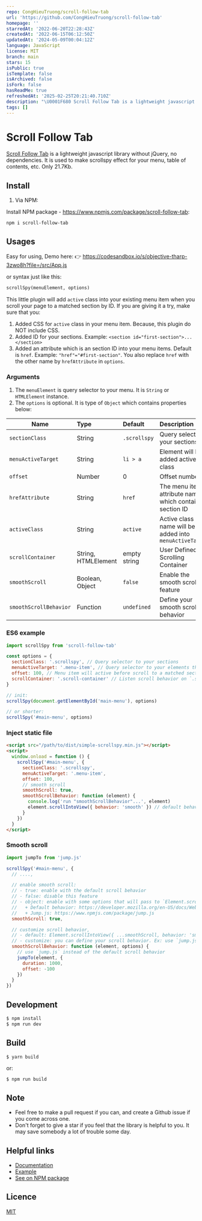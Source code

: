 ```yaml
---
repo: CongHieuTruong/scroll-follow-tab
url: 'https://github.com/CongHieuTruong/scroll-follow-tab'
homepage: ''
starredAt: '2022-06-20T22:28:43Z'
createdAt: '2022-06-15T06:12:50Z'
updatedAt: '2024-05-09T00:04:12Z'
language: JavaScript
license: MIT
branch: main
stars: 15
isPublic: true
isTemplate: false
isArchived: false
isFork: false
hasReadMe: true
refreshedAt: '2025-02-25T20:21:40.710Z'
description: "\U0001F680 Scroll Follow Tab is a lightweight javascript library without jQuery, no dependencies. It is used to make scrollspy effect for your menu, etc.."
tags: []
---
```


# Scroll Follow Tab

[Scroll Follow Tab](https://github.com/Cong-Hieu/scroll-follow-tab) is a lightweight javascript library without jQuery,
no dependencies. It is used to make scrollspy effect for your menu, table of contents, etc.
Only 21.7Kb.

## Install

1. Via NPM:

Install NPM package - https://www.npmjs.com/package/scroll-follow-tab:

```npm
npm i scroll-follow-tab
```

## Usages

Easy for using, Demo here:
👉 https://codesandbox.io/s/objective-tharp-3zwo8h?file=/src/App.js

or syntax just like this:

```html
scrollSpy(menuElement, options)
```

This little plugin will add `active` class into your existing menu item when you scroll your page to a matched section by ID.
If you are giving it a try, make sure that you:

1. Added CSS for `active` class in your menu item. Because, this plugin do NOT include CSS.
2. Added ID for your sections.
   Example: `<section id="first-section">...</section>`
3. Added an attribute which is an section ID into your menu items. Default is `href`.
   Example: `"href"="#first-section"`.
   You also replace `href` with the other name by `hrefAttribute` in `options`.

### Arguments

1. The `menuElement` is query selector to your menu. It is `String` or `HTMLElement` instance.
2. The `options` is optional. It is type of `Object` which contains properties below:

| Name                   | Type                | Default      | Description                                              |
| ---------------------- | :------------------ | :----------- | :------------------------------------------------------- |
| `sectionClass`         | String              | `.scrollspy` | Query selector to your sections                          |
| `menuActiveTarget`     | String              | `li > a`     | Element will be added active class                       |
| `offset`               | Number              | 0            | Offset number                                            |
| `hrefAttribute`        | String              | `href`       | The menu item's attribute name which contains section ID |
| `activeClass`          | String              | `active`     | Active class name will be added into `menuActiveTarget`  |
| `scrollContainer`      | String, HTMLElement | empty string | User Defined Scrolling Container                         |
| `smoothScroll`         | Boolean, Object     | `false`      | Enable the smooth scrolling feature                      |
| `smoothScrollBehavior` | Function            | `undefined`  | Define your smooth scroll behavior                       |

### ES6 example

```js
import scrollSpy from 'scroll-follow-tab'

const options = {
  sectionClass: '.scrollspy', // Query selector to your sections
  menuActiveTarget: '.menu-item', // Query selector to your elements that will be added `active` class
  offset: 100, // Menu item will active before scroll to a matched section 100px
  scrollContainer: '.scroll-container' // Listen scroll behavior on `.scroll-container` instead of `window`
}

// init:
scrollSpy(document.getElementById('main-menu'), options)

// or shorter:
scrollSpy('#main-menu', options)
```

### Inject static file

```html
<script src="/path/to/dist/simple-scrollspy.min.js"></script>
<script>
  window.onload = function () {
    scrollSpy('#main-menu', {
      sectionClass: '.scrollspy',
      menuActiveTarget: '.menu-item',
      offset: 100,
      // smooth scroll
      smoothScroll: true,
      smoothScrollBehavior: function (element) {
        console.log('run "smoothScrollBehavior"...', element)
        element.scrollIntoView({ behavior: 'smooth' }) // default behavior
      }
    })
  }
</script>
```

### Smooth scroll

```javascript
import jumpTo from 'jump.js'

scrollSpy('#main-menu', {
  // ....,

  // enable smooth scroll:
  // - true: enable with the default scroll behavior
  // - false: disable this feature
  // - object: enable with some options that will pass to `Element.scrollIntoView` or `smoothScrollBehavior`
  //   + Default behavior: https://developer.mozilla.org/en-US/docs/Web/API/Element/scrollIntoView
  //   + Jump.js: https://www.npmjs.com/package/jump.js
  smoothScroll: true,

  // customize scroll behavior,
  // - default: Element.scrollIntoView({ ...smoothScroll, behavior: 'smooth' })
  // - customize: you can define your scroll behavior. Ex: use `jump.js`, jQuery, .etc
  smoothScrollBehavior: function (element, options) {
    // use `jump.js` instead of the default scroll behavior
    jumpTo(element, {
      duration: 1000,
      offset: -100
    })
  }
})
```

## Development

```bash
$ npm install
$ npm run dev
```

## Build

```bash
$ yarn build
```

or:

```npm
$ npm run build
```

## Note

- Feel free to make a pull request if you can, and create a Github issue if you come across one.
- Don't forget to give a star if you feel that the library is helpful to you. It may save somebody a lot of trouble some day.

## Helpful links

- [Documentation](https://github.com/Cong-Hieu/scroll-follow-tab#readme)
- [Example](https://codesandbox.io/s/objective-tharp-3zwo8h?file=/src/App.js)
- [See on NPM package](https://www.npmjs.com/package/scroll-follow-tab)

## Licence

[MIT](./LICENSE)
